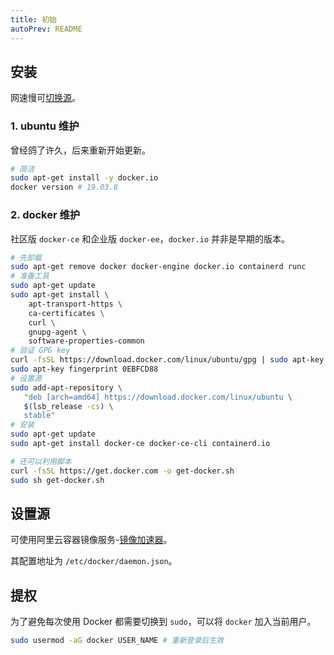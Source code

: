 ```yaml
---
title: 初始
autoPrev: README
---
```


## 安装

网速慢可[切换源](/os/linux/#镜像源)。



### 1. ubuntu 维护

曾经鸽了许久，后来重新开始更新。

```bash
# 简洁
sudo apt-get install -y docker.io
docker version # 19.03.8
```



### 2. docker 维护

社区版 `docker-ce` 和企业版 `docker-ee`，`docker.io` 并非是早期的版本。

```bash
# 先卸载
sudo apt-get remove docker docker-engine docker.io containerd runc
# 准备工具
sudo apt-get update
sudo apt-get install \
    apt-transport-https \
    ca-certificates \
    curl \
    gnupg-agent \
    software-properties-common
# 验证 GPG key
curl -fsSL https://download.docker.com/linux/ubuntu/gpg | sudo apt-key add -
sudo apt-key fingerprint 0EBFCD88
# 设置源
sudo add-apt-repository \
   "deb [arch=amd64] https://download.docker.com/linux/ubuntu \
   $(lsb_release -cs) \
   stable"
# 安装
sudo apt-get update
sudo apt-get install docker-ce docker-ce-cli containerd.io

# 还可以利用脚本
curl -fsSL https://get.docker.com -o get-docker.sh
sudo sh get-docker.sh
```



## 设置源

可使用阿里云容器镜像服务-[镜像加速器](https://cr.console.aliyun.com/cn-hangzhou/instances/mirrors)。

其配置地址为 `/etc/docker/daemon.json`。



## 提权

为了避免每次使用 Docker 都需要切换到 `sudo`，可以将 `docker` 加入当前用户。
```bash
sudo usermod -aG docker USER_NAME # 重新登录后生效
```